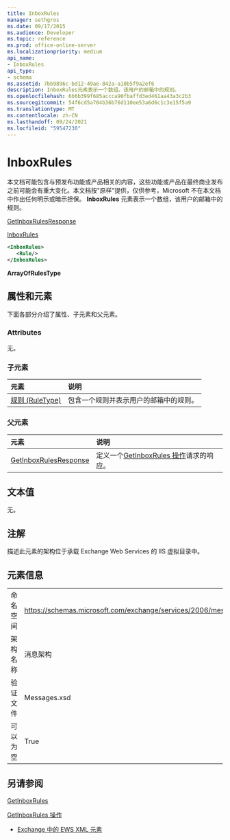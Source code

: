 ```yaml
---
title: InboxRules
manager: sethgros
ms.date: 09/17/2015
ms.audience: Developer
ms.topic: reference
ms.prod: office-online-server
ms.localizationpriority: medium
api_name:
- InboxRules
api_type:
- schema
ms.assetid: 7bb9896c-bd12-49ae-842a-a10b5f9a2ef6
description: InboxRules元素表示一个数组，该用户的邮箱中的规则。
ms.openlocfilehash: 6b6b399f685accca90fbaffd3ed461aa43a3c2b3
ms.sourcegitcommit: 54f6cd5a704b36b76d110ee53a6d6c1c3e15f5a9
ms.translationtype: MT
ms.contentlocale: zh-CN
ms.lasthandoff: 09/24/2021
ms.locfileid: "59547230"
---
```

# <a name="inboxrules"></a>InboxRules

本文档可能包含与预发布功能或产品相关的内容，这些功能或产品在最终商业发布之前可能会有重大变化。本文档按"原样"提供，仅供参考，Microsoft 不在本文档中作出任何明示或暗示担保。 **InboxRules** 元素表示一个数组，该用户的邮箱中的规则。 
  
[GetInboxRulesResponse](getinboxrulesresponse.md)
  
[InboxRules](inboxrules.md)
  
```XML
<InboxRules>
   <Rule/>
</InboxRules>
```

 **ArrayOfRulesType**
## <a name="attributes-and-elements"></a>属性和元素

下面各部分介绍了属性、子元素和父元素。
  
### <a name="attributes"></a>Attributes

无。
  
### <a name="child-elements"></a>子元素

|**元素**|**说明**|
|:-----|:-----|
|[规则 (RuleType)](rule-ruletype.md) <br/> |包含一个规则并表示用户的邮箱中的规则。  <br/> |
   
### <a name="parent-elements"></a>父元素

|**元素**|**说明**|
|:-----|:-----|
|[GetInboxRulesResponse](getinboxrulesresponse.md) <br/> |定义一个[GetInboxRules 操作](getinboxrules-operation.md)请求的响应。  <br/> |
   
## <a name="text-value"></a>文本值

无。
  
## <a name="remarks"></a>注解

描述此元素的架构位于承载 Exchange Web Services 的 IIS 虚拟目录中。
  
## <a name="element-information"></a>元素信息

|||
|:-----|:-----|
|命名空间  <br/> |https://schemas.microsoft.com/exchange/services/2006/messages  <br/> |
|架构名称  <br/> |消息架构  <br/> |
|验证文件  <br/> |Messages.xsd  <br/> |
|可以为空  <br/> |True  <br/> |
   
## <a name="see-also"></a>另请参阅



[GetInboxRules](getinboxrules.md)
  
[GetInboxRules 操作](getinboxrules-operation.md)


- [Exchange 中的 EWS XML 元素](ews-xml-elements-in-exchange.md)

